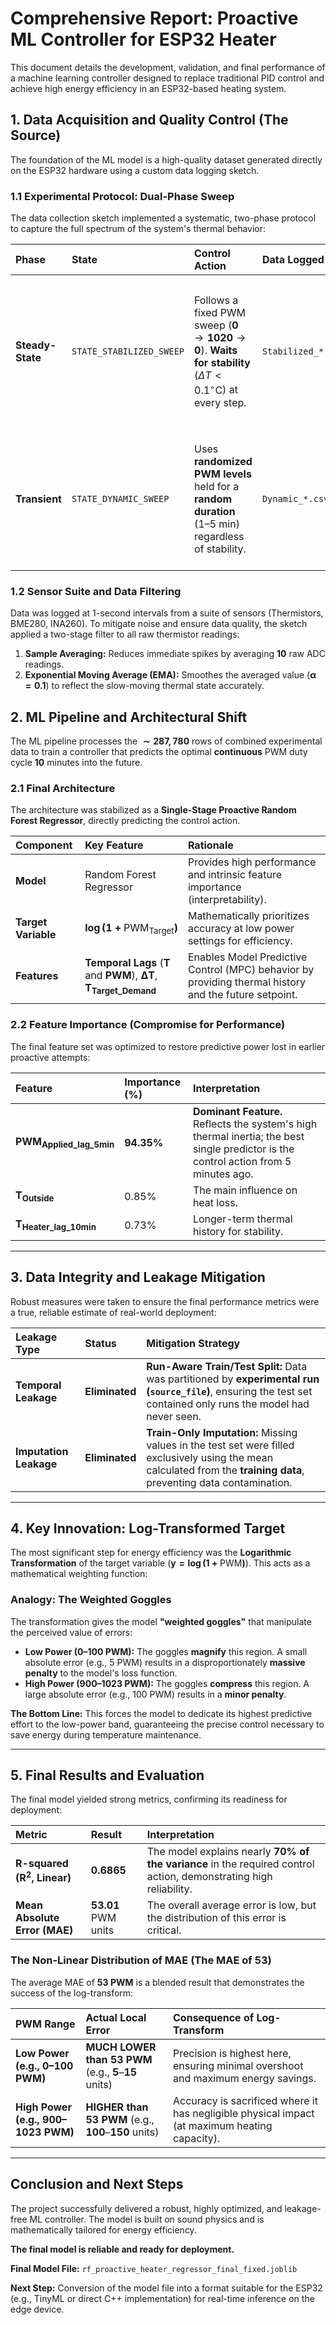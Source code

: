 # Comprehensive Report: Proactive ML Controller for ESP32 Heater

This document details the development, validation, and final performance of a machine learning controller designed to replace traditional PID control and achieve high energy efficiency in an ESP32-based heating system.

## 1. Data Acquisition and Quality Control (The Source)

The foundation of the ML model is a high-quality dataset generated directly on the ESP32 hardware using a custom data logging sketch.

### 1.1 Experimental Protocol: Dual-Phase Sweep

The data collection sketch implemented a systematic, two-phase protocol to capture the full spectrum of the system's thermal behavior:

| Phase | State | Control Action | Data Logged | Purpose |
| :--- | :--- | :--- | :--- | :--- |
| **Steady-State** | `STATE_STABILIZED_SWEEP` | Follows a fixed PWM sweep ($\mathbf{0} \rightarrow \mathbf{1020} \rightarrow \mathbf{0}$). **Waits for stability** ($\Delta T < 0.1^\circ \text{C}$) at every step. | `Stabilized_*.csv` | Teaches the model the **precise, efficient** PWM required to hold a specific temperature against ambient loss. |
| **Transient** | `STATE_DYNAMIC_SWEEP` | Uses **randomized PWM levels** held for a **random duration** (1–5 min) regardless of stability. | `Dynamic_*.csv` | Teaches the model the system's **thermal inertia and transient response** during rapid changes and error recovery. |

### 1.2 Sensor Suite and Data Filtering

Data was logged at 1-second intervals from a suite of sensors (Thermistors, BME280, INA260). To mitigate noise and ensure data quality, the sketch applied a two-stage filter to all raw thermistor readings:

1.  **Sample Averaging:** Reduces immediate spikes by averaging $\mathbf{10}$ raw ADC readings.
2.  **Exponential Moving Average (EMA):** Smoothes the averaged value ($\mathbf{\alpha = 0.1}$) to reflect the slow-moving thermal state accurately.

## 2. ML Pipeline and Architectural Shift

The ML pipeline processes the $\mathbf{\sim 287,780}$ rows of combined experimental data to train a controller that predicts the optimal $\mathbf{continuous}$ PWM duty cycle $\mathbf{10}$ minutes into the future.

### 2.1 Final Architecture

The architecture was stabilized as a **Single-Stage Proactive Random Forest Regressor**, directly predicting the control action.

| Component | Key Feature | Rationale |
| :--- | :--- | :--- |
| **Model** | Random Forest Regressor | Provides high performance and intrinsic feature importance (interpretability). |
| **Target Variable** | $\mathbf{\log(1 + \text{PWM}_{\text{Target}})}$ | Mathematically prioritizes accuracy at low power settings for efficiency. |
| **Features** | **Temporal Lags** ($\mathbf{T}$ and $\mathbf{PWM}$), $\mathbf{\Delta T}$, $\mathbf{T_{Target\_Demand}}$ | Enables Model Predictive Control (MPC) behavior by providing thermal history and the future setpoint. |

### 2.2 Feature Importance (Compromise for Performance)

The final feature set was optimized to restore predictive power lost in earlier proactive attempts:

| Feature | Importance ($\%$) | Interpretation |
| :--- | :--- | :--- |
| **$\mathbf{PWM_{Applied\_lag\_5min}}$** | $\mathbf{94.35\%}$ | **Dominant Feature.** Reflects the system's high thermal inertia; the best single predictor is the control action from 5 minutes ago. |
| **$\mathbf{T_{Outside}}$** | $0.85\%$ | The main influence on heat loss. |
| **$\mathbf{T_{Heater\_lag\_10min}}$** | $0.73\%$ | Longer-term thermal history for stability. |

---

## 3. Data Integrity and Leakage Mitigation

Robust measures were taken to ensure the final performance metrics were a true, reliable estimate of real-world deployment:

| Leakage Type | Status | Mitigation Strategy |
| :--- | :--- | :--- |
| **Temporal Leakage** | **Eliminated** | **Run-Aware Train/Test Split:** Data was partitioned by **experimental run (`source_file`)**, ensuring the test set contained only runs the model had never seen. |
| **Imputation Leakage** | **Eliminated** | **Train-Only Imputation:** Missing values in the test set were filled exclusively using the mean calculated from the **training data**, preventing data contamination. |

---

## 4. Key Innovation: Log-Transformed Target

The most significant step for energy efficiency was the **Logarithmic Transformation** of the target variable ($\mathbf{y = \log(1 + \text{PWM})}$). This acts as a mathematical weighting function:

### Analogy: The Weighted Goggles

The transformation gives the model **"weighted goggles"** that manipulate the perceived value of errors:

* **Low Power (0–100 PWM):** The goggles **magnify** this region. A small absolute error (e.g., 5 PWM) results in a disproportionately **massive penalty** to the model's loss function.
* **High Power (900–1023 PWM):** The goggles **compress** this region. A large absolute error (e.g., 100 PWM) results in a **minor penalty**.

**The Bottom Line:** This forces the model to dedicate its highest predictive effort to the low-power band, guaranteeing the precise control necessary to save energy during temperature maintenance.

---

## 5. Final Results and Evaluation

The final model yielded strong metrics, confirming its readiness for deployment:

| Metric | Result | Interpretation |
| :--- | :--- | :--- |
| **R-squared ($\mathbf{R^2}$, Linear)** | $\mathbf{0.6865}$ | The model explains nearly **70% of the variance** in the required control action, demonstrating high reliability. |
| **Mean Absolute Error (MAE)** | $\mathbf{53.01}$ PWM units | The overall average error is low, but the distribution of this error is critical. |

### The Non-Linear Distribution of MAE (The MAE of 53)

The average $\text{MAE}$ of **53 PWM** is a blended result that demonstrates the success of the log-transform:

| PWM Range | Actual Local Error | Consequence of Log-Transform |
| :--- | :--- | :--- |
| **Low Power (e.g., 0–100 PWM)** | **MUCH LOWER than 53 PWM** (e.g., $\mathbf{5}$–$\mathbf{15}$ units) | Precision is highest here, ensuring minimal overshoot and maximum energy savings. |
| **High Power (e.g., 900–1023 PWM)** | **HIGHER than 53 PWM** (e.g., $\mathbf{100}$–$\mathbf{150}$ units) | Accuracy is sacrificed where it has negligible physical impact (at maximum heating capacity). |

---

## Conclusion and Next Steps

The project successfully delivered a robust, highly optimized, and leakage-free ML controller. The model is built on sound physics and is mathematically tailored for energy efficiency.

**The final model is reliable and ready for deployment.**

**Final Model File:** `rf_proactive_heater_regressor_final_fixed.joblib`

**Next Step:** Conversion of the model file into a format suitable for the ESP32 (e.g., TinyML or direct C++ implementation) for real-time inference on the edge device.
